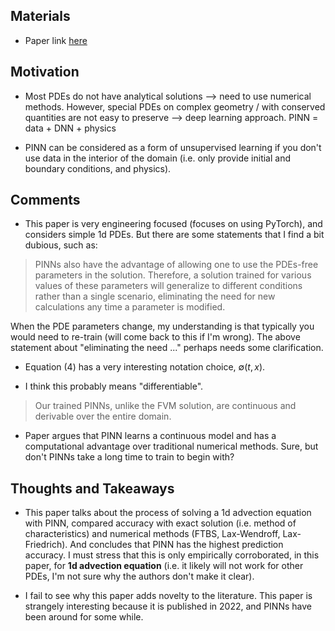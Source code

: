 Materials
---
* Paper link [here](https://www.sciencedirect.com/science/article/pii/S2590005621000515)


Motivation
---
* Most PDEs do not have analytical solutions --> need to use numerical methods. However, special PDEs on complex geometry / with conserved quantities are not easy to preserve --> deep learning approach. PINN = data + DNN + physics

* PINN can be considered as a form of unsupervised learning if you don't use data in the interior of the domain (i.e. only provide initial and boundary conditions, and physics). 


Comments
---
* This paper is very engineering focused (focuses on using PyTorch), and considers simple 1d PDEs. But there are some statements that I find a bit dubious, such as:

> PINNs also have the advantage of allowing one to use the PDEs-free parameters in the solution. 
> Therefore, a solution trained for various values of these parameters will generalize to different conditions rather than a single scenario, eliminating the need for new calculations any time a parameter is modified.

When the PDE parameters change, my understanding is that typically you would need to re-train (will come back to this if I'm wrong). The above statement about "eliminating the need ..." perhaps needs some clarification. 


* Equation (4) has a very interesting notation choice, $\emptyset(t,x)$.

* I think this probably means "differentiable".

> Our trained PINNs, unlike the FVM solution, are continuous and derivable over the entire domain.

* Paper argues that PINN learns a continuous model and has a computational advantage over traditional numerical methods. Sure, but don't PINNs take a long time to train to begin with? 


Thoughts and Takeaways
---
* This paper talks about the process of solving a 1d advection equation with PINN, compared accuracy with exact solution (i.e. method of characteristics) and numerical methods (FTBS, Lax-Wendroff, Lax-Friedrich). And concludes that PINN has the highest prediction accuracy. I must stress that this is only empirically corroborated, in this paper, for **1d advection equation** (i.e. it likely will not work for other PDEs, I'm not sure why the authors don't make it clear). 

* I fail to see why this paper adds novelty to the literature. This paper is strangely interesting because it is published in 2022, and PINNs have been around for some while. 
